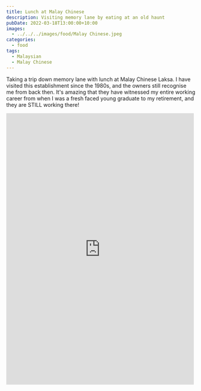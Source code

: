 ```yaml
---
title: Lunch at Malay Chinese
description: Visiting memory lane by eating at an old haunt
pubDate: 2022-03-18T13:00:00+10:00
images:
  - ../../../images/food/Malay Chinese.jpeg
categories:
  - food
tags:
  - Malaysian
  - Malay Chinese
---
```


Taking a trip down memory lane with lunch at Malay Chinese Laksa. I have visited this establishment since the 1980s, and the owners still recognise me from back then. It's amazing that they have witnessed my entire working career from when I was a fresh faced young graduate to my retirement, and they are STILL working there!

<iframe src="https://www.facebook.com/plugins/post.php?href=https%3A%2F%2Fwww.facebook.com%2Fchris1.tham%2Fposts%2Fpfbid02PCAAXe57LKqPwE3sFPDJjXUCcTtjSahCN54TMVdTcrK12tpR65PEA8yNJToNmnSHl&show_text=true&width=500" width="500" height="723" style="border:none;overflow:hidden" scrolling="no" frameborder="0" allowfullscreen="true" allow="autoplay; clipboard-write; encrypted-media; picture-in-picture; web-share"></iframe>
